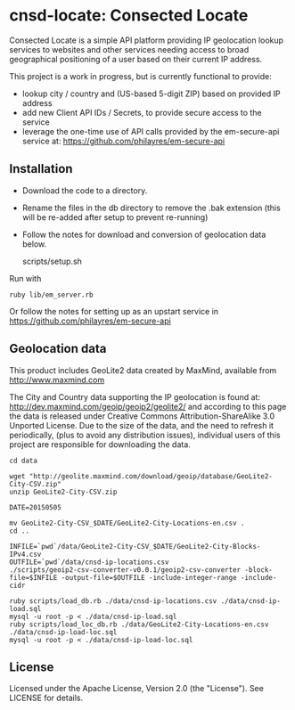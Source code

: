 cnsd-locate: Consected Locate
=============================

Consected Locate is a simple API platform providing IP geolocation lookup services to websites and other services needing access to 
broad geographical positioning of a user based on their current IP address.

This project is a work in progress, but is currently functional to provide:

* lookup city / country and (US-based 5-digit ZIP) based on provided IP address
* add new Client API IDs / Secrets, to provide secure access to the service
* leverage the one-time use of API calls provided by the em-secure-api service at: https://github.com/philayres/em-secure-api

Installation
----------------

- Download the code to a directory. 
- Rename the files in the db directory to remove the .bak extension (this will be re-added after setup to prevent re-running)
- Follow the notes for download and conversion of geolocation data below. 

    scripts/setup.sh <db-root-username>


Run with

    ruby lib/em_server.rb

Or follow the notes for setting up as an upstart service in https://github.com/philayres/em-secure-api


Geolocation data
----------------

This product includes GeoLite2 data created by MaxMind, available from http://www.maxmind.com

The City and Country data supporting the IP geolocation is found at: http://dev.maxmind.com/geoip/geoip2/geolite2/ and according to 
this page the data is released under Creative Commons Attribution-ShareAlike 3.0 Unported License. Due to the size of the data,
and the need to refresh it periodically, (plus to avoid any distribution issues), individual users of this project are responsible for
downloading the data.


    cd data

    wget "http://geolite.maxmind.com/download/geoip/database/GeoLite2-City-CSV.zip"
    unzip GeoLite2-City-CSV.zip

    DATE=20150505

    mv GeoLite2-City-CSV_$DATE/GeoLite2-City-Locations-en.csv .
    cd ..

    INFILE=`pwd`/data/GeoLite2-City-CSV_$DATE/GeoLite2-City-Blocks-IPv4.csv
    OUTFILE=`pwd`/data/cnsd-ip-locations.csv
    ./scripts/geoip2-csv-converter-v0.0.1/geoip2-csv-converter -block-file=$INFILE -output-file=$OUTFILE -include-integer-range -include-cidr

    ruby scripts/load_db.rb ./data/cnsd-ip-locations.csv ./data/cnsd-ip-load.sql
    mysql -u root -p < ./data/cnsd-ip-load.sql
    ruby scripts/load_loc_db.rb ./data/GeoLite2-City-Locations-en.csv ./data/cnsd-ip-load-loc.sql
    mysql -u root -p < ./data/cnsd-ip-load-loc.sql


License
-------

Licensed under the Apache License, Version 2.0 (the "License"). See LICENSE for details.